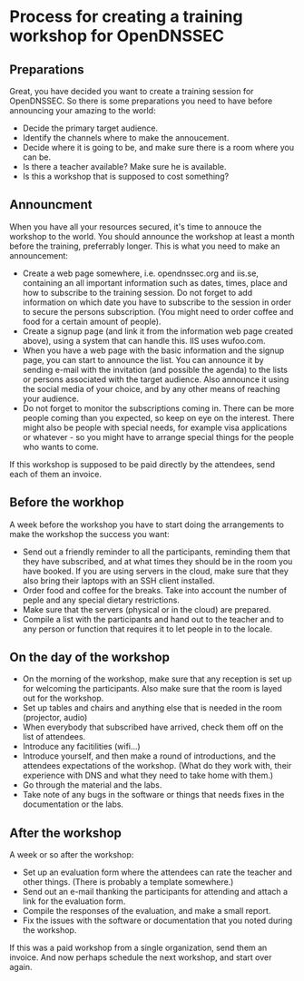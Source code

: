 # Process for creating a training workshop for OpenDNSSEC

## Preparations


Great, you have decided you want to create a training session for OpenDNSSEC. So there is some preparations you need to have before announcing your amazing to the world:

- Decide the primary target audience.
- Identify the channels where to make the annoucement.
- Decide where it is going to be, and make sure there is a room where you can be.
- Is there a teacher available? Make sure he is available.
- Is this a workshop that is supposed to cost something?


## Announcment

When you have all your resources secured, it's time to annouce the workshop to the world. You should announce the workshop at least a month before the training, preferrably longer. This is what you need to make an announcement:

- Create a web page somewhere, i.e. opendnssec.org and iis.se, containing an all important information such as dates, times, place and how to subscribe to the training session. Do not forget to add information on which date you have to subscribe to the session in order to secure the persons subscription. (You might need to order coffee and food for a certain amount of people).
- Create a signup page (and link it from the information web page created above), using a system that can handle this. IIS uses wufoo.com.
- When you have a web page with the basic information and the signup page, you can start to announce the list. You can announce it by sending e-mail with the invitation (and possible the agenda) to the lists or persons associated with the target audience. Also announce it using the social media of your choice, and by any other means of reaching your audience.
- Do not forget to monitor the subscriptions coming in. There can be more people coming than you expected, so keep on eye on the interest. There might also be people with special needs, for example visa applications or whatever - so you might have to arrange special things for the people who wants to come.

If this workshop is supposed to be paid directly by the attendees, send each of them an invoice.


## Before the workhop

A week before the workshop you have to start doing the arrangements to make the workshop the success you want:

- Send out a friendly reminder to all the participants, reminding them that they have subscribed, and at what times they should be in the room you have booked. If you are using servers in the cloud, make sure that they also bring their laptops with an SSH client installed.
- Order food and coffee for the breaks. Take into account the number of peple and any special dietary restrictions.
- Make sure that the servers (physical or in the cloud) are prepared.
- Compile a list with the participants and hand out to the teacher and to any person or function that requires it to let people in to the locale.


## On the day of the workshop

- On the morning of the workshop, make sure that any reception is set up for welcoming the participants. Also make sure that the room is layed out for the workshop.
- Set up tables and chairs and anything else that is needed in the room (projector, audio)
- When everybody that subscribed have arrived, check them off on the list of attendees.
- Introduce any facitilities (wifi...)
- Introduce yourself, and then make a round of introductions, and the attendees expectations of the workshop. (What do they work with, their experience with DNS and what they need to take home with them.)
- Go through the material and the labs.
- Take note of any bugs in the software or things that needs fixes in the documentation or the labs.


## After the workshop

A week or so after the workshop: 

- Set up an evaluation form where the attendees can rate the teacher and other things. (There is probably a template somewhere.)
- Send out an e-mail thanking the participants for attending and attach a link for the evaluation form.
- Compile the responses of the evaluation, and make a small report.
- Fix the issues with the software or documentation that you noted during the workshop.

If this was a paid workshop from a single organization, send them an invoice.
And now perhaps schedule the next workshop, and start over again.
